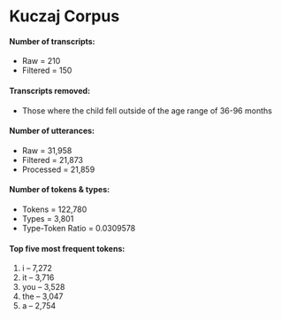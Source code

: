 
# Kuczaj Corpus

#### Number of transcripts:

  - Raw = 210
  - Filtered = 150

#### Transcripts removed:

  - Those where the child fell outside of the age range of 36-96 months

#### Number of utterances:

  - Raw = 31,958
  - Filtered = 21,873
  - Processed = 21,859

#### Number of tokens & types:

  - Tokens = 122,780
  - Types = 3,801
  - Type-Token Ratio = 0.0309578

#### Top five most frequent tokens:

1.  i – 7,272
2.  it – 3,716
3.  you – 3,528
4.  the – 3,047
5.  a – 2,754
